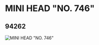 # MINI HEAD "NO. 746"
## 94262
![MINI HEAD "NO. 746"](https://lc-www-live-s.legocdn.com/media/bricks/5/2/4613920.jpg)